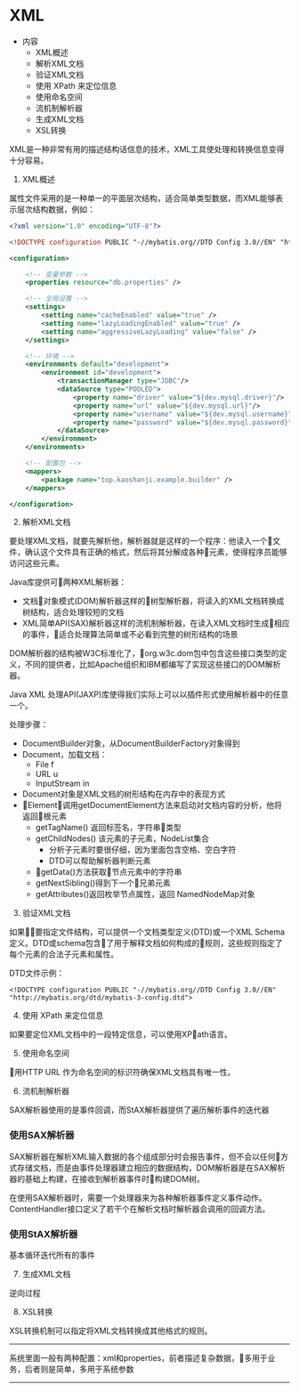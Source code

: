 #   XML

-   内容
    -   XML概述
    -   解析XML文档
    -   验证XML文档
    -   使用 XPath 来定位信息
    -   使用命名空间
    -   流机制解析器
    -   生成XML文档
    -   XSL转换

XML是一种非常有用的描述结构话信息的技术，XML工具使处理和转换信息变得十分容易。


1.  XML概述

属性文件采用的是一种单一的平面层次结构，适合简单类型数据，而XML能够表示层次结构数据，例如：

```xml
<?xml version="1.0" encoding="UTF-8"?>

<!DOCTYPE configuration PUBLIC "-//mybatis.org//DTD Config 3.0//EN" "http://mybatis.org/dtd/mybatis-3-config.dtd">

<configuration>

	<!-- 变量参数 -->
	<properties resource="db.properties" />

	<!-- 全局设置 -->
	<settings>
		<setting name="cacheEnabled" value="true" />
		<setting name="lazyLoadingEnabled" value="true" />
		<setting name="aggressiveLazyLoading" value="false" />
	</settings>

	<!-- 环境 -->
	<environments default="development">
		<environment id="development">
			<transactionManager type="JDBC"/>
			<dataSource type="POOLED">
				<property name="driver" value="${dev.mysql.driver}"/>
				<property name="url" value="${dev.mysql.url}"/>
				<property name="username" value="${dev.mysql.username}"/>
				<property name="password" value="${dev.mysql.password}"/>
			</dataSource>
		</environment>
	</environments>

	<!-- 配置包 -->
	<mappers>
		<package name="top.kaoshanji.example.builder" />
	</mappers>

</configuration>

```

2.  解析XML文档

要处理XML文档，就要先解析他，解析器就是这样的一个程序：他读入一个文件，确认这个文件具有正确的格式，然后将其分解成各种元素，使得程序员能够访问这些元素。

Java库提供可两种XML解析器：

-   文档对象模式(DOM)解析器这样的树型解析器，将读入的XML文档转换成树结构，适合处理较短的文档
-   XML简单API(SAX)解析器这样的流机制解析器，在读入XML文档时生成相应的事件，适合处理算法简单或不必看到完整的树形结构的场景

DOM解析器的结构被W3C标准化了，org.w3c.dom包中包含这些接口类型的定义，不同的提供者，比如Apache组织和IBM都编写了实现这些接口的DOM解析器。

Java XML 处理API(JAXP)库使得我们实际上可以以插件形式使用解析器中的任意一个。

处理步骤：

-   DocumentBuilder对象，从DocumentBuilderFactory对象得到
-   Document，加载文档：
    -   File f
    -   URL u
    -   InputStream in
-   Document对象是XML文档的树形结构在内存中的表现方式
-   Element：调用getDocumentElement方法来启动对文档内容的分析，他将返回根元素
    -   getTagName() 返回标签名，字符串类型
    -   getChildNodes() 该元素的子元素，NodeList集合
        -   分析子元素时要很仔细，因为里面包含空格、空白字符
        -   DTD可以帮助解析器判断元素
    -   getData()方法获取节点元素中的字符串
    -   getNextSibling()得到下一个兄弟元素
    -   getAttributes()返回枚举节点属性，返回 NamedNodeMap对象


3.  验证XML文档

如果要指定文件结构，可以提供一个文档类型定义(DTD)或一个XML Schema定义。DTD或schema包含了用于解释文档如何构成的规则，这些规则指定了每个元素的合法子元素和属性。

DTD文件示例：

```html
<!DOCTYPE configuration PUBLIC "-//mybatis.org//DTD Config 3.0//EN" "http://mybatis.org/dtd/mybatis-3-config.dtd">
```

4.  使用 XPath 来定位信息

如果要定位XML文档中的一段特定信息，可以使用XPath语言。


5.  使用命名空间

用HTTP URL 作为命名空间的标识符确保XML文档具有唯一性。

6.  流机制解析器


SAX解析器使用的是事件回调，而StAX解析器提供了遍历解析事件的迭代器

### 使用SAX解析器

SAX解析器在解析XML输入数据的各个组成部分时会报告事件，但不会以任何方式存储文档，而是由事件处理器建立相应的数据结构，DOM解析器是在SAX解析器的基础上构建，在接收到解析器事件时构建DOM树。

在使用SAX解析器时，需要一个处理器来为各种解析器事件定义事件动作。ContentHandler接口定义了若干个在解析文档时解析器会调用的回调方法。

### 使用StAX解析器

基本循环迭代所有的事件

7.  生成XML文档

逆向过程

8.  XSL转换

XSL转换机制可以指定将XML文档转换成其他格式的规则。

----

系统里面一般有两种配置：xml和properties，前者描述复杂数据，多用于业务，后者则是简单，多用于系统参数

----
